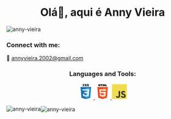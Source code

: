 <h1 align="center">Olá👋, aqui é Anny Vieira</h1>
<p align="left"> <img src="https://komarev.com/ghpvc/?username=anny-vieira&label=Profile%20views&color=0e75b6&style=flat" alt="anny-vieira" /> </p>

<h3 align="left">Connect with me:</h3>
<p align="left">📧 <a href="mailto:annyvieira.2002@gmail.com">annyvieira.2002@gmail.com</a></p>
</p>

<h3 align="center">Languages and Tools:</h3>
<p align="center"> <a href="https://www.w3schools.com/css/" target="_blank" rel="noreferrer"> <img src="https://raw.githubusercontent.com/devicons/devicon/master/icons/css3/css3-original-wordmark.svg" alt="css3" width="40" height="40"/> </a> <a href="https://www.w3.org/html/" target="_blank" rel="noreferrer"> <img src="https://raw.githubusercontent.com/devicons/devicon/master/icons/html5/html5-original-wordmark.svg" alt="html5" width="40" height="40"/> </a> <a href="https://developer.mozilla.org/en-US/docs/Web/JavaScript" target="_blank" rel="noreferrer"> <img src="https://raw.githubusercontent.com/devicons/devicon/master/icons/javascript/javascript-original.svg" alt="javascript" width="40" height="40"/> </a> </p>

<p><img align="left" src="https://github-readme-stats.vercel.app/api/top-langs?username=anny-vieira&show_icons=true&locale=en&layout=compact" alt="anny-vieira" /></p> 

<p><img align="center" src="https://github-readme-streak-stats.herokuapp.com/?user=anny-vieira&" alt="anny-vieira" /></p>
